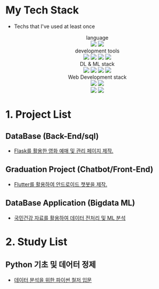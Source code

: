 <!--
**ji-hun-choi/ji-hun-choi** is a ✨ _special_ ✨ repository because its `README.md` (this file) appears on your GitHub profile.

Here are some ideas to get you started:

- 🔭 I’m currently working on ...
- 🌱 I’m currently learning ...
- 👯 I’m looking to collaborate on ...
- 🤔 I’m looking for help with ...
- 💬 Ask me about ...
- 📫 How to reach me: ...
- 😄 Pronouns: ...
- ⚡ Fun fact: ...
-->
# My Tech Stack
 - Techs that I've used at least once
<p align="center">
  language
<br>
  <img src="https://img.shields.io/badge/Python-blue?logo=Python&logoColor=white"/>
  <img src="https://img.shields.io/badge/Java-navy?logo=Java&logoColor=white"/>
<br>
  development tools
<br>
  <img src="https://img.shields.io/badge/Pycharm-ultramarine?logo=Pycharm&logoColor=white"/>
  <img src="https://img.shields.io/badge/IntelliJ IDEA-blue?logo=intellijidea&logoColor=white"/>
  <img src="https://img.shields.io/badge/Jupyter-darkgoldenrod?logo=Jupyter&logoColor=white"/>
  <img src="https://img.shields.io/badge/Google Colab-gold?logo=googlecolab&logoColor=white"/>
<br>
  DL & ML stack
<br>
  <img src="https://img.shields.io/badge/Tensorflow-orange?logo=Tensorflow&logoColor=white"/>
  <img src="https://img.shields.io/badge/Pytorch-red?logo=Pytorch&logoColor=white"/>
  <img src="https://img.shields.io/badge/Sklearn-yellow?logo=Sklearn&logoColor=white"/>
  <img src="https://img.shields.io/badge/Matplot-redwine?logo=Matplot&logoColor=white"/>
<br>
  Web Development stack
<br>
  <img src="https://img.shields.io/badge/Flask-red?logo=flask&logoColor=white"/>
  <img src="https://img.shields.io/badge/MySQL-skyblue?logo=MySQL&logoColor=white"/>
<br>
  <img src="https://img.shields.io/badge/Spring-green?logo=Spring&logoColor=white"/>
  <img src="https://img.shields.io/badge/Spring Boot-sapgreen?logo=springboot&logoColor=white"/>
</p>

# 1. Project List
  ## DataBase (Back-End/sql)
   - [Flask를 활용한 영화 예매 및 관리 페이지 제작.](https://github.com/Gudegi/Database-Theater)

  ## Graduation Project (Chatbot/Front-End)
   - [Flutter를 활용하여 안드로이드 챗봇을 제작.](https://github.com/Gudegi/Eritip)

  ## DataBase Application (Bigdata ML) 
   - [국민건강 자료를 활용하여 데이터 전처리 및 ML 분석](https://github.com/kms2698/diabetes-analysys_topgap)
 
# 2. Study List
## Python 기초 및 데어터 정제
  - [데이터 분석을 위한 파이썬 철저 입문](https://github.com/ji-hun-choi/PlayData/tree/main/iTStudy)
